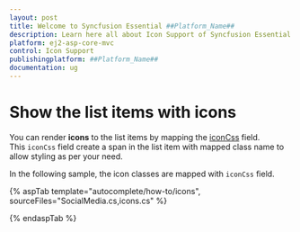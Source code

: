 ```yaml
---
layout: post
title: Welcome to Syncfusion Essential ##Platform_Name##
description: Learn here all about Icon Support of Syncfusion Essential ##Platform_Name## widgets based on HTML5 and jQuery.
platform: ej2-asp-core-mvc
control: Icon Support
publishingplatform: ##Platform_Name##
documentation: ug
---
```



# Show the list items with icons

You can render **icons** to the list items by mapping the
[iconCss](https://help.syncfusion.com/cr/cref_files/aspnetcore-js2/Syncfusion.EJ2~Syncfusion.EJ2.DropDowns.AutoCompleteFieldSettings~IconCss.html) field. This `iconCss` field
create a span in the list item with mapped class name to allow styling as per your need.

In the following sample, the icon classes are mapped with `iconCss` field.

{% aspTab template="autocomplete/how-to/icons", sourceFiles="SocialMedia.cs,icons.cs" %}

{% endaspTab %}